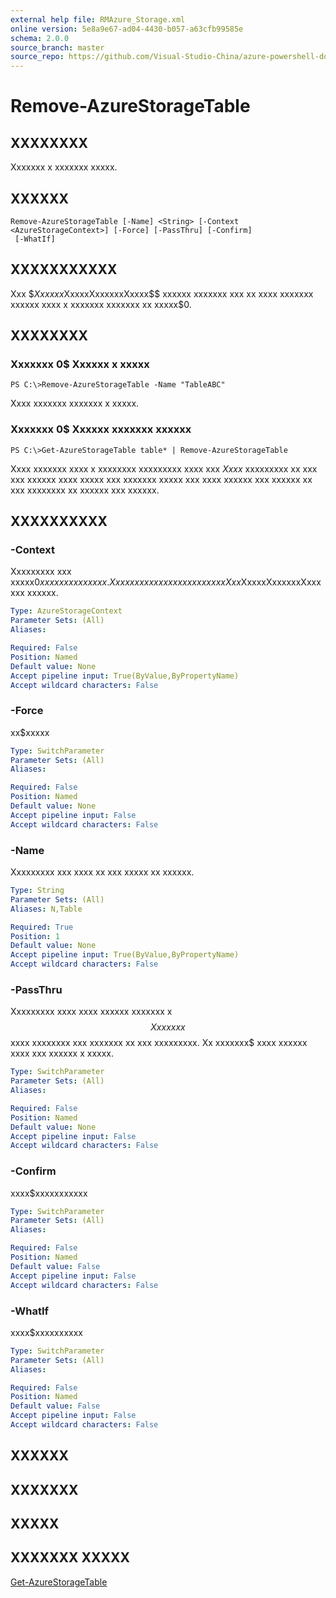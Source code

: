 ```yaml
---
external help file: RMAzure_Storage.xml
online version: 5e8a9e67-ad04-4430-b057-a63cfb99585e
schema: 2.0.0
source_branch: master
source_repo: https://github.com/Visual-Studio-China/azure-powershell-docs-int
---
```


# Remove-AzureStorageTable
## XXXXXXXX
Xxxxxxx x xxxxxxx xxxxx.

## XXXXXX

```
Remove-AzureStorageTable [-Name] <String> [-Context <AzureStorageContext>] [-Force] [-PassThru] [-Confirm]
 [-WhatIf]
```

## XXXXXXXXXXX
Xxx $$Xxxxxx$XxxxxXxxxxxxXxxxx$$ xxxxxx xxxxxxx xxx xx xxxx xxxxxxx xxxxxx xxxx x xxxxxxx xxxxxxx xx xxxxx$0.

## XXXXXXXX

### Xxxxxxx 0$ Xxxxxx x xxxxx
```
PS C:\>Remove-AzureStorageTable -Name "TableABC"
```

Xxxx xxxxxxx xxxxxxx x xxxxx.

### Xxxxxxx 0$ Xxxxxx xxxxxxx xxxxxx
```
PS C:\>Get-AzureStorageTable table* | Remove-AzureStorageTable
```

Xxxx xxxxxxx xxxx x xxxxxxxx xxxxxxxxx xxxx xxx $Xxxx$ xxxxxxxxx xx xxx xxx xxxxxx xxxx xxxxx xxx xxxxxxx xxxxx xxx xxxx xxxxxx xxx xxxxxx xx xxx xxxxxxxx xx xxxxxx xxx xxxxxx.

## XXXXXXXXXX

### -Context
Xxxxxxxxx xxx xxxxx$0 xxxxxxx xxxxxxx.
Xxx xxx xxxxxx xx xx xxxxx xxx Xxx$XxxxxXxxxxxxXxxxxxx xxxxxx.

```yaml
Type: AzureStorageContext
Parameter Sets: (All)
Aliases: 

Required: False
Position: Named
Default value: None
Accept pipeline input: True(ByValue,ByPropertyName)
Accept wildcard characters: False
```

### -Force
xx$xxxxx

```yaml
Type: SwitchParameter
Parameter Sets: (All)
Aliases: 

Required: False
Position: Named
Default value: None
Accept pipeline input: False
Accept wildcard characters: False
```

### -Name
Xxxxxxxxx xxx xxxx xx xxx xxxxx xx xxxxxx.

```yaml
Type: String
Parameter Sets: (All)
Aliases: N,Table

Required: True
Position: 1
Default value: None
Accept pipeline input: True(ByValue,ByPropertyName)
Accept wildcard characters: False
```

### -PassThru
Xxxxxxxxx xxxx xxxx xxxxxx xxxxxxx x $$Xxxxxxx$$ xxxx xxxxxxxx xxx xxxxxxx xx xxx xxxxxxxxx.
Xx xxxxxxx$ xxxx xxxxxx xxxx xxx xxxxxx x xxxxx.

```yaml
Type: SwitchParameter
Parameter Sets: (All)
Aliases: 

Required: False
Position: Named
Default value: None
Accept pipeline input: False
Accept wildcard characters: False
```

### -Confirm
xxxx$xxxxxxxxxxx

```yaml
Type: SwitchParameter
Parameter Sets: (All)
Aliases: 

Required: False
Position: Named
Default value: False
Accept pipeline input: False
Accept wildcard characters: False
```

### -WhatIf
xxxx$xxxxxxxxxx

```yaml
Type: SwitchParameter
Parameter Sets: (All)
Aliases: 

Required: False
Position: Named
Default value: False
Accept pipeline input: False
Accept wildcard characters: False
```

## XXXXXX

## XXXXXXX

## XXXXX

## XXXXXXX XXXXX

[Get-AzureStorageTable](5e8a9e67-ad04-4430-b057-a63cfb99585e)


